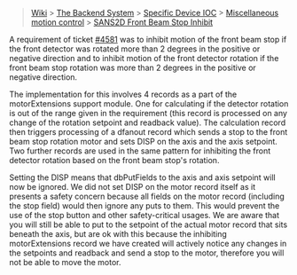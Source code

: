 > [Wiki](Home) > [The Backend System](The-Backend-System) > [Specific Device IOC](Specific-Device-IOC) > [Miscellaneous motion control](Miscellaneous-Motion-Control) > [SANS2D Front Beam Stop Inhibit](SANS2D-Front-Beam-Stop-inhibit-movement)

A requirement of ticket [#4581](https://github.com/ISISComputingGroup/IBEX/issues/4581) was to inhibit motion of the front beam stop if the front detector was rotated more than 2 degrees in the positive or negative direction and to inhibit motion of the front detector rotation if the front beam stop rotation was more than 2 degrees in the positive or negative direction.

The implementation for this involves 4 records as a part of the motorExtensions support module. One for calculating if the detector rotation is out of the range given in the requirement (this record is processed on any change of the rotation setpoint and readback value). The calculation record then triggers processing of a dfanout record which sends a stop to the front beam stop rotation motor and sets DISP on the axis and the axis setpoint. Two further records are used in the same pattern for inhibiting the front detector rotation based on the front beam stop's rotation.

Setting the DISP means that dbPutFields to the axis and axis setpoint will now be ignored. We did not set DISP on the motor record itself as it presents a safety concern because all fields on the motor record (including the stop field) would then ignore any puts to them. This would prevent the use of the stop button and other safety-critical usages. We are aware that you will still be able to put to the setpoint of the actual motor record that sits beneath the axis, but are ok with this because the inhibiting motorExtensions record we have created will actively notice any changes in the setpoints and readback and send a stop to the motor, therefore you will not be able to move the motor.